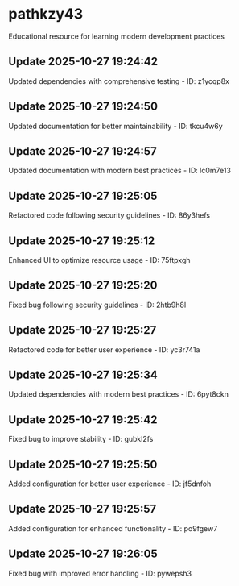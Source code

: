 # pathkzy43
Educational resource for learning modern development practices

## Update 2025-10-27 19:24:42
Updated dependencies with comprehensive testing - ID: z1ycqp8x


## Update 2025-10-27 19:24:50
Updated documentation for better maintainability - ID: tkcu4w6y


## Update 2025-10-27 19:24:57
Updated documentation with modern best practices - ID: lc0m7e13


## Update 2025-10-27 19:25:05
Refactored code following security guidelines - ID: 86y3hefs


## Update 2025-10-27 19:25:12
Enhanced UI to optimize resource usage - ID: 75ftpxgh


## Update 2025-10-27 19:25:20
Fixed bug following security guidelines - ID: 2htb9h8l


## Update 2025-10-27 19:25:27
Refactored code for better user experience - ID: yc3r741a


## Update 2025-10-27 19:25:34
Updated dependencies with modern best practices - ID: 6pyt8ckn


## Update 2025-10-27 19:25:42
Fixed bug to improve stability - ID: gubkl2fs


## Update 2025-10-27 19:25:50
Added configuration for better user experience - ID: jf5dnfoh


## Update 2025-10-27 19:25:57
Added configuration for enhanced functionality - ID: po9fgew7


## Update 2025-10-27 19:26:05
Fixed bug with improved error handling - ID: pywepsh3

